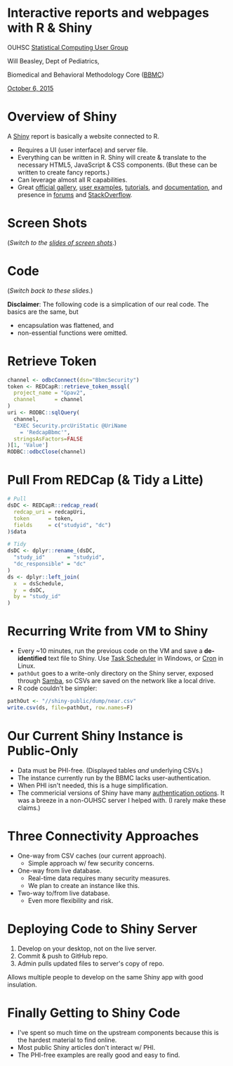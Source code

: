 <style type="text/css">
.small-code pre code {
   font-size: 0.8em;
}
</style>


Interactive reports and webpages with R & Shiny
========================================================
OUHSC [Statistical Computing User Group](https://github.com/OuhscBbmc/StatisticalComputing)

Will Beasley, Dept of Pediatrics, 

Biomedical and Behavioral Methodology Core ([BBMC](http://ouhsc.edu/BBMC/))

[October 6, 2015](https://github.com/OuhscBbmc/StatisticalComputing/tree/master/2015_Presentations/10_October/)


Overview of Shiny
========================================================

A [Shiny](http://shiny.rstudio.com) report is basically a website connected to R.

  * Requires a UI (user interface) and server file.
  * Everything can be written in R.  Shiny will create & translate to the necessary HTML5, JavaScript & CSS components.  (But these can be written to create fancy reports.)
  * Can leverage almost all R capabilities.
  * Great [official gallery](http://shiny.rstudio.com/gallery/), [user examples](https://www.rstudio.com/products/shiny/shiny-user-showcase/), [tutorials](http://shiny.rstudio.com/tutorial/), and [documentation](http://shiny.rstudio.com/), and presence in [forums](https://groups.google.com/forum/#!forum/shiny-discuss) and  [StackOverflow](http://stackoverflow.com/questions/tagged/shiny).


Screen Shots
========================================================
(*Switch to the [slides of screen shots](https://github.com/OuhscBbmc/StatisticalComputing/blob/master/2015_Presentations/10_October/beasley-scug-shiny-2015-10.pdf)*.)


Code
========================================================
(*Switch back to these slides.*)

**Disclaimer**: The following code is a simplication of our real code.  The basics are the same, but 
* encapsulation was flattened, and 
* non-essential functions were omitted.


Retrieve Token
========================================================

```r
channel <- odbcConnect(dsn="BbmcSecurity")
token <- REDCapR::retrieve_token_mssql(
  project_name = "Gpav2", 
  channel      = channel
)
uri <- RODBC::sqlQuery(
  channel, 
  "EXEC Security.prcUriStatic @UriName 
    = 'RedcapBbmc'", 
  stringsAsFactors=FALSE
)[1, 'Value']
RODBC::odbcClose(channel)
```


Pull From REDCap (& Tidy a Litte)
========================================================

```r
# Pull
dsDC <- REDCapR::redcap_read(
  redcap_uri = redcapUri, 
  token      = token, 
  fields     = c("studyid", "dc")
)$data

# Tidy
dsDC <- dplyr::rename_(dsDC, 
  "study_id"       = "studyid",
  "dc_responsible" = "dc"
)
ds <- dplyr::left_join(
  x  = dsSchedule, 
  y  = dsDC, 
  by = "study_id"
)
```  

Recurring Write from VM to Shiny
========================================================

* Every ~10 minutes, run the previous code on the VM and save a **de-identified** text file to Shiny.  Use  [Task Scheduler](https://msdn.microsoft.com/en-us/library/windows/desktop/aa383614.aspx) in Windows, or  [Cron](https://help.ubuntu.com/community/CronHowto) in Linux.
* `pathOut` goes to a write-only directory on the Shiny server, exposed through [Samba](https://www.samba.org/), so CSVs are saved on the network like a local drive.
* R code couldn't be simpler:

```r
pathOut <- "//shiny-public/dump/near.csv"
write.csv(ds, file=pathOut, row.names=F)
```


Our Current Shiny Instance is Public-Only
========================================================

* Data must be PHI-free. (Displayed tables *and* underlying CSVs.)
* The instance currently run by the BBMC lacks user-authentication.
* When PHI isn't needed, this is a huge simplification.
* The commericial versions of Shiny have many [authentication options](http://rstudio.github.io/shiny-server/latest/#authentication-security).  It was a breeze in a non-OUHSC server I helped with.  (I rarely make these claims.)


Three Connectivity Approaches
========================================================
* One-way from CSV caches (our current approach).
    * Simple approach w/ few security concerns.
* One-way from live database.
    * Real-time data requires many security measures.
    * We plan to create an instance like this.
* Two-way to/from live database.
    * Even more flexibility and risk.


Deploying Code to Shiny Server
========================================================
1. Develop on your desktop, not on the live server.
2. Commit & push to GitHub repo.
3. Admin pulls updated files to server's copy of repo.

Allows multiple people to develop on the same Shiny app with good insulation.

Finally Getting to Shiny Code
========================================================

* I've spent so much time on the upstream components because this is the hardest material to find online.
* Most public Shiny articles don't interact w/ PHI.
* The PHI-free examples are really good and easy to find.
